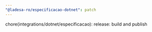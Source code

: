 ```yaml
---
"@ladesa-ro/especificacao-dotnet": patch
---
```


chore(integrations/dotnet/especificacao): release: build and publish
